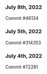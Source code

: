 ### July 8th, 2022

Commit #46134

### July 5th, 2022

Commit #314353


### July 4th, 2022

Commit #72281
